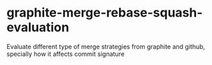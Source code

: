 # graphite-merge-rebase-squash-evaluation
Evaluate different type of merge strategies from graphite and github, specially how it affects commit signature
